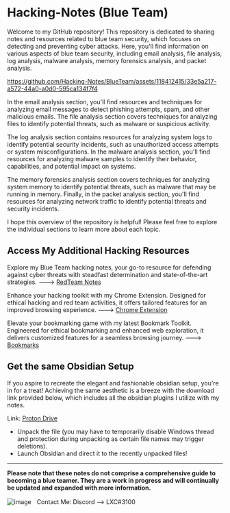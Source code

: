 # Hacking-Notes (Blue Team)

Welcome to my GitHub repository! This repository is dedicated to sharing notes and resources related to blue team security, which focuses on detecting and preventing cyber attacks. Here, you'll find information on various aspects of blue team security, including email analysis, file analysis, log analysis, malware analysis, memory forensics analysis, and packet analysis.

https://github.com/Hacking-Notes/BlueTeam/assets/118412415/33e5a217-a572-44a0-a0d0-595ca134f7f4

In the email analysis section, you'll find resources and techniques for analyzing email messages to detect phishing attempts, spam, and other malicious emails. The file analysis section covers techniques for analyzing files to identify potential threats, such as malware or suspicious activity.

The log analysis section contains resources for analyzing system logs to identify potential security incidents, such as unauthorized access attempts or system misconfigurations. In the malware analysis section, you'll find resources for analyzing malware samples to identify their behavior, capabilities, and potential impact on systems.

The memory forensics analysis section covers techniques for analyzing system memory to identify potential threats, such as malware that may be running in memory. Finally, in the packet analysis section, you'll find resources for analyzing network traffic to identify potential threats and security incidents.

I hope this overview of the repository is helpful! Please feel free to explore the individual sections to learn more about each topic.

## Access My Additional Hacking Resources

Explore my Blue Team hacking notes, your go-to resource for defending against cyber threats with steadfast determination and state-of-the-art strategies. ---> <a href="https://github.com/Hacking-Notes/Redteam">RedTeam Notes</a>

Enhance your hacking toolkit with my Chrome Extension. Designed for ethical hacking and red team activities, it offers tailored features for an improved browsing experience. ---> <a href="https://github.com/Hacking-Notes/Extensions">Chrome Extension</a>

Elevate your bookmarking game with my latest Bookmark Toolkit. Engineered for ethical bookmarking and enhanced web exploration, it delivers customized features for a seamless browsing journey. ---> <a href="https://github.com/Hacking-Notes/Bookmarks">Bookmarks</a>

## Get the same Obsidian Setup

If you aspire to recreate the elegant and fashionable obsidian setup, you're in for a treat! Achieving the same aesthetic is a breeze with the download link provided below, which includes all the obsidian plugins I utilize with my notes.

Link: <a href="https://drive.proton.me/urls/RH80T2AQFR#gSaXYYpJRFF8">Proton Drive</a>

- Unpack the file (you may have to temporarily disable Windows thread and protection during unpacking as certain file names may trigger deletions). 
- Launch Obsidian and direct it to the recently unpacked files!

---

**Please note that these notes do not comprise a comprehensive guide to becoming a blue teamer. They are a work in progress and will continually be updated and expanded with more information.**

  ![image](https://external-content.duckduckgo.com/iu/?u=https%3A%2F%2Fwww.net-model.com%2Fimg%2Flogo-discord.png&f=1&nofb=1&ipt=0b347aa70a05f91f4015e7e1049581eba2f397f35b8f27ebb18ae2190210f8ea&ipo=images)ㅤContact Me: Discord --> LXC#3100
